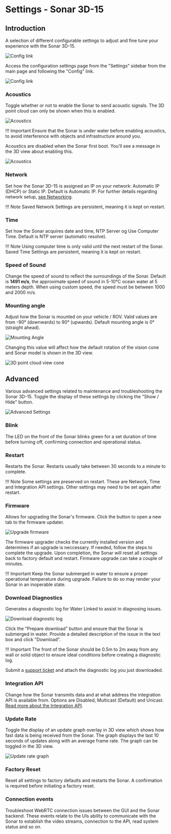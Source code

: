 # Settings - Sonar 3D-15

## Introduction
A selection of different configurable settings to adjust and fine tune your experience with the Sonar 3D-15.

![Config link](../img/Sonar-3D-15-config-page.png)

Access the configuration settings page from the "Settings" sidebar from the main page and following the "Config" link.

![Config link](../img/Sonar-3D-15-sidebar-config.png)

### Acoustics

Toggle whether or not to enable the Sonar to send acoustic signals. The 3D point cloud can only be shown when this is enabled.

![Acoustics](../img/Sonar-3D-15-config-acoustics.png)

!!! Important
    Ensure that the Sonar is under water before enabling acoustics, to avoid interference with objects and infrastructure around you.

Acoustics are disabled when the Sonar first boot. You'll see a message in the 3D view about enabling this.

![Acoustics](../img/Sonar-3D-15-enable-acoustics.png)

### Network

Set how the Sonar 3D-15 is assigned an IP on your network: Automatic IP (DHCP) or Static IP. Default is Automatic IP. For further details regarding network setup, [see Networking](/Sonar-3d/Sonar-3d-15-networking/).

!!! Note
    Saved Network Settings are persistent, meaning it is kept on restart.

### Time

Set how the Sonar acquires date and time, NTP Server og Use Computer Time. Default is NTP server (automatic resolve). 

!!! Note
    Using computer time is only valid until the next restart of the Sonar. Saved Time Settings are persistent, meaning it is kept on restart.

### Speed of Sound

Change the speed of sound to reflect the surroundings of the Sonar. Default is **1491 m/s**, the approximate speed of sound in 5-10&deg;C ocean water at 5 meters depth. When using custom speed, the speed must be between 1000 and 2000 m/s.

### Mounting angle

Adjust how the Sonar is mounted on your vehicle / ROV. Valid values are from -90° (downwards) to 90° (upwards). Default mounting angle is 0° (straight ahead).

![Mounting Angle](../img/Sonar-3D-15-config-mounting-angle.png)

Changing this value will affect how the default rotation of the vision cone and Sonar model is shown in the 3D view.

![3D point cloud view cone](../img/Sonar-3D-15-config-mounting-angle-3d-view.png)

## Advanced

Various advanced settings related to maintenance and troubleshooting the Sonar 3D-15. Toggle the display of these settings by clicking the "Show / Hide" button.

![Advanced Settings](../img/Sonar-3D-15-config-advanced.png)

### Blink

The LED on the front of the Sonar blinks green for a set duration of time before turning off, confirming connection and operational status.

### Restart

Restarts the Sonar. Restarts usually take between 30 seconds to a minute to complete. 

!!! Note
    Some settings are preserved on restart. These are Network, Time and Integration API settings. Other settings may need to be set again after restart.


### Firmware

Allows for upgrading the Sonar's firmware. Click the button to open a new tab to the firmware updater. 

![Upgrade firmware](../img/Sonar-3D-15-config-advanced-firmware.png)

The firmware upgrader checks the currently installed version and determines if an upgrade is neccessary. If needed, follow the steps to complete the upgrade. Upon completion, the Sonar will reset all settings back to factory default and restart. Firmware upgrade can take a couple of minutes.

!!! Important
    Keep the Sonar submerged in water to ensure a proper operational temperature during upgrade. Failure to do so may render your Sonar in an inoperable state.

### Download Diagnostics

Generates a diagnostic log for Water Linked to assist in diagnosing issues.

![Download diagnostic log](../img/Sonar-3D-15-advanced-settings-download-diagnostic-log.png)

Click the "Prepare download" button and ensure that the Sonar is submerged in water. Provide a detailed description of the issue in the text box and click "Download".

!!! Important
    The front of the Sonar should be 0.5m to 2m away from any wall or solid object to ensure ideal conditions before creating a diagnostic log. 

Submit a [support ticket](https://waterlinked.com/support) and attach the diagnostic log you just downloaded.

### Integration API

Change how the Sonar transmits data and at what address the integration API is available from. Options are Disabled, Multicast (Default) and Unicast.  [Read more about the Integration API](/sonar-3d/sonar-3d-15-api).


### Update Rate

Toggle the display of an update graph overlay in 3D view which shows how fast data is being received from the Sonar. The graph displays the last 10 seconds of updates along with an average frame rate. The graph can be toggled in the 3D view.

![Update rate graph](../img/Sonar-3D-15-config-advanced-update-rate.png)


### Factory Reset
Reset all settings to factory defaults and restarts the Sonar. A confirmation is required before initiating a factory reset. 

### Connection events
Troubleshoot WebRTC connection issues between the GUI and the Sonar backend. These events relate to the UIs ability to communicate with the Sonar to establish the video streams, connection to the API, read system status and so on.